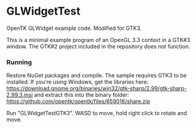 # GLWidgetTest
OpenTK GLWidget example code. Modified for GTK3.

This is a minimal example program of an OpenGL 3.3 context in a GTK#3 window. The GTK#2 project included in the repository does not function.

### Running
Restore NuGet packages and compile. The sample requires GTK3 to be installed. If you're using Windows, get the libraries here: https://download.gnome.org/binaries/win32/gtk-sharp/2.99/gtk-sharp-2.99.3.msi and extract this into the binary folder: https://github.com/opentk/opentk/files/659016/share.zip

Run "GLWidgetTestGTK3". WASD to move, hold right click to rotate and move.

